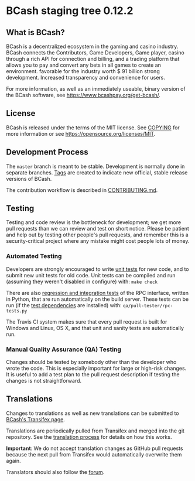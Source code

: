 BCash staging tree 0.12.2
===============================

What is BCash?
----------------

BCash is a decentralized ecosystem in the gaming and casino industry. BCash connects the Contributors, Game Developers, Game player, casino through a rich API for connection and billing, and a trading platform that allows you to pay and convert any bets in all games to create an environment. favorable for the industry worth $ 91 billion strong development. Increased transparency and convenience for users.

For more information, as well as an immediately useable, binary version of
the BCash software, see https://www.bcashpay.org/get-bcash/.


License
-------

BCash is released under the terms of the MIT license. See [COPYING](COPYING) for more
information or see https://opensource.org/licenses/MIT.

Development Process
-------------------

The `master` branch is meant to be stable. Development is normally done in separate branches.
[Tags](https://github.com/bcashpay/bcash/tags) are created to indicate new official,
stable release versions of BCash.

The contribution workflow is described in [CONTRIBUTING.md](CONTRIBUTING.md).

Testing
-------

Testing and code review is the bottleneck for development; we get more pull
requests than we can review and test on short notice. Please be patient and help out by testing
other people's pull requests, and remember this is a security-critical project where any mistake might cost people
lots of money.

### Automated Testing

Developers are strongly encouraged to write [unit tests](/doc/unit-tests.md) for new code, and to
submit new unit tests for old code. Unit tests can be compiled and run
(assuming they weren't disabled in configure) with: `make check`

There are also [regression and integration tests](/qa) of the RPC interface, written
in Python, that are run automatically on the build server.
These tests can be run (if the [test dependencies](/qa) are installed) with: `qa/pull-tester/rpc-tests.py`

The Travis CI system makes sure that every pull request is built for Windows
and Linux, OS X, and that unit and sanity tests are automatically run.

### Manual Quality Assurance (QA) Testing

Changes should be tested by somebody other than the developer who wrote the
code. This is especially important for large or high-risk changes. It is useful
to add a test plan to the pull request description if testing the changes is
not straightforward.

Translations
------------

Changes to translations as well as new translations can be submitted to
[BCash's Transifex page](https://www.transifex.com/projects/p/bcash/).

Translations are periodically pulled from Transifex and merged into the git repository. See the
[translation process](doc/translation_process.md) for details on how this works.

**Important**: We do not accept translation changes as GitHub pull requests because the next
pull from Transifex would automatically overwrite them again.

Translators should also follow the [forum](https://www.bcashpay.org/forum/topic/bcash-worldwide-collaboration.88/).

